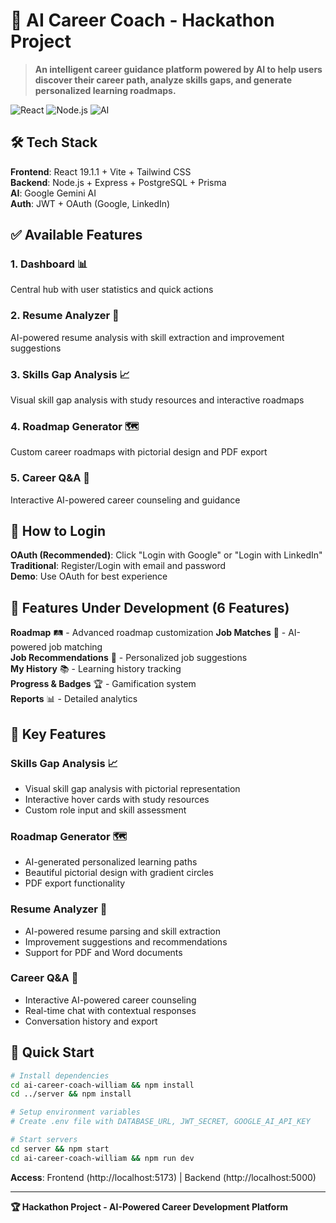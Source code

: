# 🚀 AI Career Coach - Hackathon Project

> **An intelligent career guidance platform powered by AI to help users discover their career path, analyze skills gaps, and generate personalized learning roadmaps.**

![React](https://img.shields.io/badge/React-19.1.1-61DAFB?style=for-the-badge&logo=react)
![Node.js](https://img.shields.io/badge/Node.js-Express-green?style=for-the-badge&logo=node.js)
![AI](https://img.shields.io/badge/AI-Gemini-orange?style=for-the-badge&logo=google)

## 🛠 Tech Stack

**Frontend**: React 19.1.1 + Vite + Tailwind CSS  
**Backend**: Node.js + Express + PostgreSQL + Prisma  
**AI**: Google Gemini AI  
**Auth**: JWT + OAuth (Google, LinkedIn)

## ✅ Available Features

### **1. Dashboard** 📊
Central hub with user statistics and quick actions

### **2. Resume Analyzer** 📄
AI-powered resume analysis with skill extraction and improvement suggestions

### **3. Skills Gap Analysis** 📈
Visual skill gap analysis with study resources and interactive roadmaps

### **4. Roadmap Generator** 🗺️
Custom career roadmaps with pictorial design and PDF export

### **5. Career Q&A** 💬
Interactive AI-powered career counseling and guidance

## 🔐 How to Login

**OAuth (Recommended)**: Click "Login with Google" or "Login with LinkedIn"  
**Traditional**: Register/Login with email and password  
**Demo**: Use OAuth for best experience

## 🚧 Features Under Development (6 Features)

**Roadmap** 🛤️ - Advanced roadmap customization
**Job Matches** 💼 - AI-powered job matching  
**Job Recommendations** 🎯 - Personalized job suggestions  
**My History** 📚 - Learning history tracking  
**Progress & Badges** 🏆 - Gamification system  
**Reports** 📊 - Detailed analytics

## 📸 Key Features

### **Skills Gap Analysis** 📈
- Visual skill gap analysis with pictorial representation
- Interactive hover cards with study resources
- Custom role input and skill assessment

### **Roadmap Generator** 🗺️
- AI-generated personalized learning paths
- Beautiful pictorial design with gradient circles
- PDF export functionality

### **Resume Analyzer** 📄
- AI-powered resume parsing and skill extraction
- Improvement suggestions and recommendations
- Support for PDF and Word documents

### **Career Q&A** 💬
- Interactive AI-powered career counseling
- Real-time chat with contextual responses
- Conversation history and export

## 🚀 Quick Start

```bash
# Install dependencies
cd ai-career-coach-william && npm install
cd ../server && npm install

# Setup environment variables
# Create .env file with DATABASE_URL, JWT_SECRET, GOOGLE_AI_API_KEY

# Start servers
cd server && npm start
cd ai-career-coach-william && npm run dev
```

**Access**: Frontend (http://localhost:5173) | Backend (http://localhost:5000)

---

**🏆 Hackathon Project - AI-Powered Career Development Platform**
